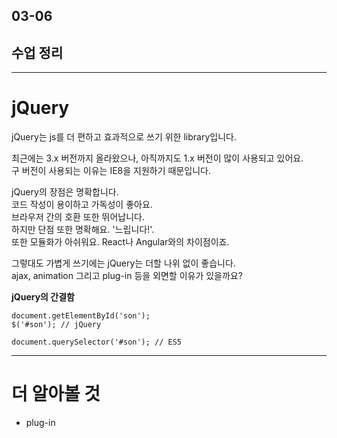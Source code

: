## 03-06

## 수업 정리

---

# jQuery

jQuery는 js를 더 편하고 효과적으로 쓰기 위한 library입니다.  

최근에는 3.x 버전까지 올라왔으나, 아직까지도 1.x 버전이 많이 사용되고 있어요.  
구 버전이 사용되는 이유는 IE8을 지원하기 때문입니다.  

jQuery의 장점은 명확합니다.  
코드 작성이 용이하고 가독성이 좋아요.    
브라우저 간의 호환 또한 뛰어납니다.  
하지만 단점 또한 명확해요. '느립니다!'.  
또한 모듈화가 아쉬워요. React나 Angular와의 차이점이죠.  

그렇대도 가볍게 쓰기에는 jQuery는 더할 나위 없이 좋습니다.  
ajax, animation 그리고 plug-in 등을 외면할 이유가 있을까요?  

**jQuery의 간결함**  

```
document.getElementById('son');
$('#son'); // jQuery

document.querySelector('#son'); // ES5
```

---

# 더 알아볼 것

- plug-in